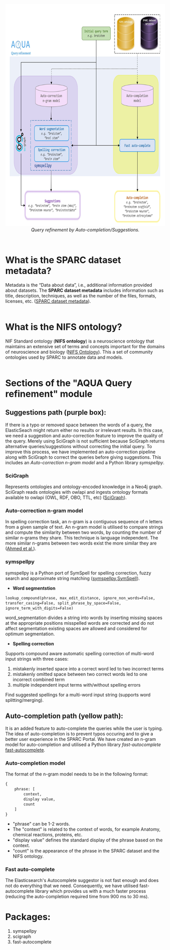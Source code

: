 
<p align="center">
   <img src="https://github.com/Niloofar-Sh/aqua/raw/main/src/assets/images/Suggestion%26AutoComplete.jpg" alt="interface" width="780" height="700"></br>
  <i> Query refinement by Auto-completion/Suggestions.</i>
</p>
<br/>

# What is the SPARC dataset metadata?
Metadata is the “Data about data”, i.e., additional information provided about datasets. The **SPARC dataset metadata** includes information such as title, description, techniques, as well as the number of the files, formats, licenses, etc. ([SPARC dataset metadata](https://staging.sparc.science/help/3vcLloyvrvmnK3Nopddrka#metadata)).
<br/>
<br/>

# What is the NIFS ontology?
NIF Standard ontology (**NIFS ontology**) is a neuroscience ontology that maintains an extensive set of terms and concepts important for the domains of neuroscience and biology ([NIFS Ontology](https://github.com/SciCrunch/NIF-Ontology)). This a set of community ontologies used by SPARC to annotate data and models.
<br/>
<br/>

# Sections of the "AQUA Query refinement" module



## Suggestions path (purple box):
If there is a typo or removed space between the words of a query, the ElasticSeach might return either no results or irrelevant results. In this case, we need a suggestion and auto-correction feature to improve the quality of the query. 
Merely using SciGraph is not sufficient because SciGraph returns alternative queries/suggestions without correcting the initial query. To improve this process, we have implemented an auto-correction pipeline along with SciGraph to correct the queries before giving suggestions. This includes an *Auto-correction n-gram model* and a Python library *symspellpy*. 
<br/>

### SciGraph

Represents ontologies and ontology-encoded knowledge in a Neo4j graph. SciGraph reads ontologies with owlapi and ingests ontology formats available to owlapi (OWL, RDF, OBO, TTL, etc) ([SciGraph](https://github.com/SciGraph/SciGraph)).

### Auto-correction n-gram model

In spelling correction task, an n-gram is a contiguous sequence of n letters from a given sample of text. An n-gram model is utilised to compare strings and compute the similarity between two words, by counting the number of similar n-grams they share. This technique is language independent. The more similar n-grams between two words exist the more similar they are ([Ahmed et al.](http://www.scielo.org.mx/pdf/poli/n40/n40a7.pdf)). 

### symspellpy

symspellpy is a Python port of SymSpell for spelling correction, fuzzy search and approximate string matching ([symspellpy](https://pypi.org/project/symspellpy/),[SymSpell](https://github.com/wolfgarbe/SymSpell)).

* __Word segmentstion__

``` 
lookup_compound(phrase, max_edit_distance, ignore_non_words=False, transfer_casing=False, split_phrase_by_space=False, ignore_term_with_digits=False)
```

word_segmentation divides a string into words by inserting missing spaces at the appropriate positions misspelled words are corrected and do not affect segmentation existing spaces are allowed and considered for optimum segmentation.

* __Spelling correction__

Supports compound aware automatic spelling correction of multi-word input strings with three cases:

1. mistakenly inserted space into a correct word led to two incorrect terms
2. mistakenly omitted space between two correct words led to one incorrect combined term
3. multiple independent input terms with/without spelling errors <br/>

Find suggested spellings for a multi-word input string (supports word splitting/merging).

## Auto-completion path (yellow path):
It is an added feature to auto-complete the queries while the user is typing. The idea of auto-completion is to prevent typos occuring and to give a better user experience in the SPARC Portal. We have created an n-gram model for auto-completion and utilised a Python library *fast-autocomplete* [fast-autocomplete](https://pypi.org/project/fast-autocomplete/).

### Auto-completion model
The format of the n-gram model needs to be in the following format:

``` 
{
    phrase: [
        context,
        display value,
        count
    ]
}
``` 

* "phrase" can be 1-2 words. 
* The "context" is related to the context of words, for example Anatomy, chemical reactions, proteins, etc. 
* "display value" defines the standard display of the phrase based on the context.
* "count" is the appearance of the phrase in the SPARC dataset and the NIFS ontology.


### Fast auto-complete
The Elasticsearch's Autocomplete suggestor is not fast enough and does not do everything that we need. Consequently, we have utilised fast-autocomplete library which provides us with a much faster process (reducing the auto-completion required time from 900 ms to 30 ms).

# Packages:

1. symspellpy
2. scigraph
3. fast-autocomplete
